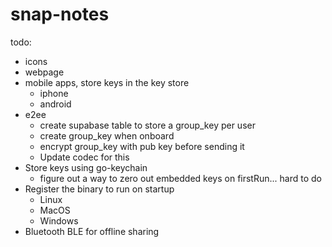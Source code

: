 # snap-notes
todo:
- icons
- webpage
- mobile apps, store keys in the key store
  - iphone
  - android
- e2ee
  - create supabase table to store a group_key per user
  - create group_key when onboard 
  - encrypt group_key with pub key before sending it
  - Update codec for this
- Store keys using go-keychain
  - figure out a way to zero out embedded keys on firstRun... hard to do
- Register the binary to run on startup
  - Linux
  - MacOS
  - Windows  
- Bluetooth BLE for offline sharing

